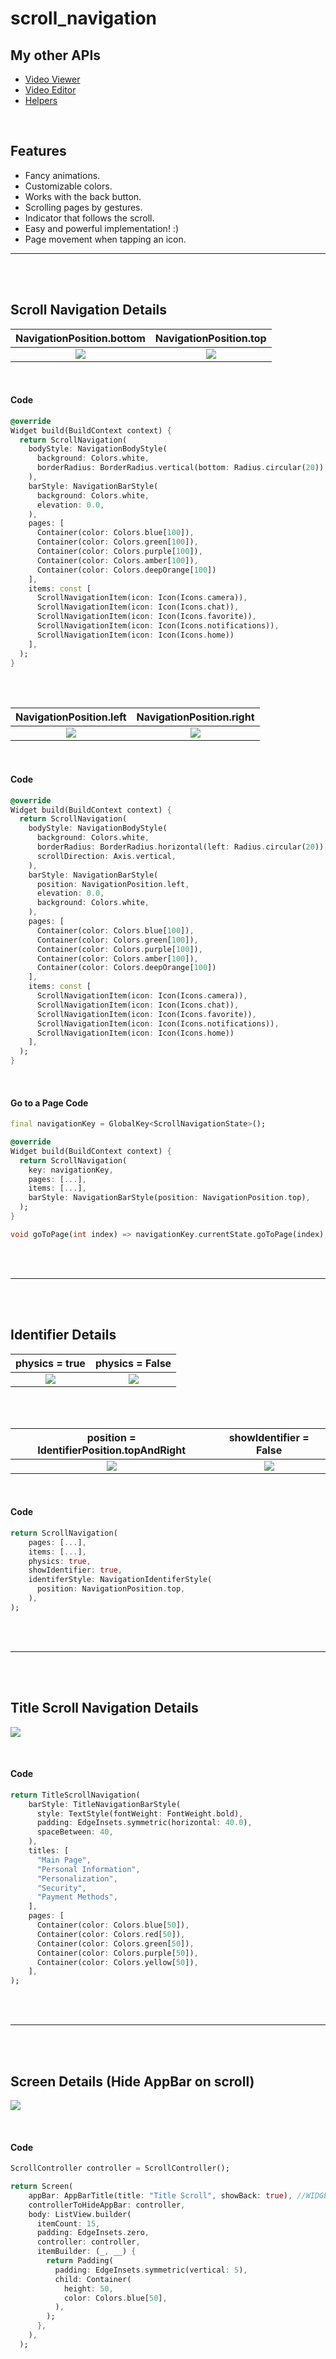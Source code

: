 # scroll_navigation

## My other APIs

- [Video Viewer](https://pub.dev/packages/video_viewer)
- [Video Editor](https://pub.dev/packages/video_editor)
- [Helpers](https://pub.dev/packages/helpers)

<br>

## Features

- Fancy animations.
- Customizable colors.
- Works with the back button.
- Scrolling pages by gestures.
- Indicator that follows the scroll.
- Easy and powerful implementation! :)
- Page movement when tapping an icon.

---

<br><br>

## Scroll Navigation Details

|                NavigationPosition.bottom                |                NavigationPosition.top                |
| :-----------------------------------------------------: | :--------------------------------------------------: |
| ![](assets/readme/scroll_navigation/BottomPosition.gif) | ![](assets/readme/scroll_navigation/TopPosition.gif) |

<br>

#### Code

```dart
@override
Widget build(BuildContext context) {
  return ScrollNavigation(
    bodyStyle: NavigationBodyStyle(
      background: Colors.white,
      borderRadius: BorderRadius.vertical(bottom: Radius.circular(20)),
    ),
    barStyle: NavigationBarStyle(
      background: Colors.white,
      elevation: 0.0,
    ),
    pages: [
      Container(color: Colors.blue[100]),
      Container(color: Colors.green[100]),
      Container(color: Colors.purple[100]),
      Container(color: Colors.amber[100]),
      Container(color: Colors.deepOrange[100])
    ],
    items: const [
      ScrollNavigationItem(icon: Icon(Icons.camera)),
      ScrollNavigationItem(icon: Icon(Icons.chat)),
      ScrollNavigationItem(icon: Icon(Icons.favorite)),
      ScrollNavigationItem(icon: Icon(Icons.notifications)),
      ScrollNavigationItem(icon: Icon(Icons.home))
    ],
  );
}

```

<br>
<br>

|                NavigationPosition.left                |                NavigationPosition.right                |
| :---------------------------------------------------: | :----------------------------------------------------: |
| ![](assets/readme/scroll_navigation/LeftPosition.gif) | ![](assets/readme/scroll_navigation/RightPosition.gif) |

<br>

#### Code

```dart
@override
Widget build(BuildContext context) {
  return ScrollNavigation(
    bodyStyle: NavigationBodyStyle(
      background: Colors.white,
      borderRadius: BorderRadius.horizontal(left: Radius.circular(20)),
      scrollDirection: Axis.vertical,
    ),
    barStyle: NavigationBarStyle(
      position: NavigationPosition.left,
      elevation: 0.0,
      background: Colors.white,
    ),
    pages: [
      Container(color: Colors.blue[100]),
      Container(color: Colors.green[100]),
      Container(color: Colors.purple[100]),
      Container(color: Colors.amber[100]),
      Container(color: Colors.deepOrange[100])
    ],
    items: const [
      ScrollNavigationItem(icon: Icon(Icons.camera)),
      ScrollNavigationItem(icon: Icon(Icons.chat)),
      ScrollNavigationItem(icon: Icon(Icons.favorite)),
      ScrollNavigationItem(icon: Icon(Icons.notifications)),
      ScrollNavigationItem(icon: Icon(Icons.home))
    ],
  );
}

```

<br>

#### Go to a Page Code

```dart
final navigationKey = GlobalKey<ScrollNavigationState>();

@override
Widget build(BuildContext context) {
  return ScrollNavigation(
    key: navigationKey,
    pages: [...],
    items: [...],
    barStyle: NavigationBarStyle(position: NavigationPosition.top),
  );
}

void goToPage(int index) => navigationKey.currentState.goToPage(index);

```

<br><br>

---

<br><br>

## Identifier Details

|                       physics = true                       |                       physics = False                       |
| :--------------------------------------------------------: | :---------------------------------------------------------: |
| ![](assets/readme/scroll_navigation/scrollPhysicsTrue.gif) | ![](assets/readme/scroll_navigation/scrollPhysicsFalse.gif) |

<br><br>

|        position = IdentifierPosition.topAndRight         |                    showIdentifier = False                    |
| :------------------------------------------------------: | :----------------------------------------------------------: |
| ![](assets/readme/scroll_navigation/identifierOnTop.gif) | ![](assets/readme/scroll_navigation/showIdentifierFalse.gif) |

<br>

#### Code

```dart
return ScrollNavigation(
    pages: [...],
    items: [...],
    physics: true,
    showIdentifier: true,
    identiferStyle: NavigationIdentiferStyle(
      position: NavigationPosition.top,
    ),
);
```

<br><br>

---

<br><br>

## Title Scroll Navigation Details

![](assets/readme/title_navigation/titleScrollNavigation.gif)

<br>

#### Code

```dart
return TitleScrollNavigation(
    barStyle: TitleNavigationBarStyle(
      style: TextStyle(fontWeight: FontWeight.bold),
      padding: EdgeInsets.symmetric(horizontal: 40.0),
      spaceBetween: 40,
    ),
    titles: [
      "Main Page",
      "Personal Information",
      "Personalization",
      "Security",
      "Payment Methods",
    ],
    pages: [
      Container(color: Colors.blue[50]),
      Container(color: Colors.red[50]),
      Container(color: Colors.green[50]),
      Container(color: Colors.purple[50]),
      Container(color: Colors.yellow[50]),
    ],
);
```

<br><br>

---

<br><br>

## Screen Details (Hide AppBar on scroll)

![](assets/readme/screen/hideAppBarOnScroll.gif)

<br>

#### Code

```dart
ScrollController controller = ScrollController();

return Screen(
    appBar: AppBarTitle(title: "Title Scroll", showBack: true), //WIDGET IN THE EXAMPLE
    controllerToHideAppBar: controller,
    body: ListView.builder(
      itemCount: 15,
      padding: EdgeInsets.zero,
      controller: controller,
      itemBuilder: (_, __) {
        return Padding(
          padding: EdgeInsets.symmetric(vertical: 5),
          child: Container(
            height: 50,
            color: Colors.blue[50],
          ),
        );
      },
    ),
  );
```
